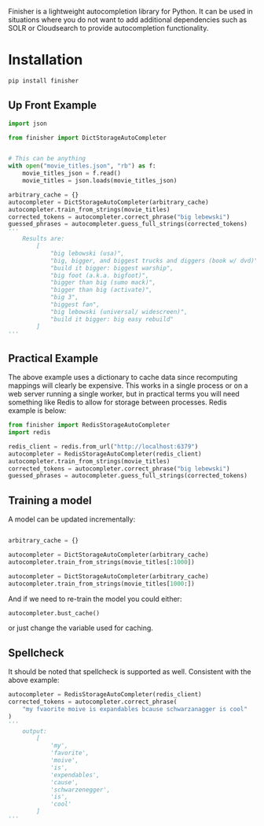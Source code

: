 Finisher is a lightweight autocompletion library for Python.  It can be used in situations where you do not want to add additional dependencies such as SOLR or Cloudsearch to provide autocompletion functionality.

# Installation

```python
pip install finisher
```

## Up Front Example

```python
import json

from finisher import DictStorageAutoCompleter


# This can be anything
with open("movie_titles.json", "rb") as f:
    movie_titles_json = f.read()
    movie_titles = json.loads(movie_titles_json)

arbitrary_cache = {}
autocompleter = DictStorageAutoCompleter(arbitrary_cache)
autocompleter.train_from_strings(movie_titles)
corrected_tokens = autocompleter.correct_phrase("big lebewski")
guessed_phrases = autocompleter.guess_full_strings(corrected_tokens)
'''
    Results are:
        [
            "big lebowski (usa)",
            "big, bigger, and biggest trucks and diggers (book w/ dvd)",
            "build it bigger: biggest warship",
            "big foot (a.k.a. bigfoot)",
            "bigger than big (sumo mack)",
            "bigger than big (activate)",
            "big 3",
            "biggest fan",
            "big lebowski (universal/ widescreen)",
            "build it bigger: big easy rebuild"
        ]
'''
```

## Practical Example

The above example uses a dictionary to cache data since recomputing mappings will clearly be expensive.  This works in a single process or on a web server running a single worker, but in practical terms you will need something like Redis to allow for storage between processes.
Redis example is below:

```python
from finisher import RedisStorageAutoCompleter
import redis

redis_client = redis.from_url("http://localhost:6379")
autocompleter = RedisStorageAutoCompleter(redis_client)
autocompleter.train_from_strings(movie_titles)
corrected_tokens = autocompleter.correct_phrase("big lebewski")
guessed_phrases = autocompleter.guess_full_strings(corrected_tokens)
```

## Training a model

A model can be updated incrementally:

```python

arbitrary_cache = {}

autocompleter = DictStorageAutoCompleter(arbitrary_cache)
autocompleter.train_from_strings(movie_titles[:1000])

autocompleter = DictStorageAutoCompleter(arbitrary_cache)
autocompleter.train_from_strings(movie_titles[1000:])
```

And if we need to re-train the model you could either:

```python
autocompleter.bust_cache()
```

or just change the variable used for caching.

## Spellcheck

It should be noted that spellcheck is supported as well.  Consistent with the above example:

```python
autocompleter = RedisStorageAutoCompleter(redis_client)
corrected_tokens = autocompleter.correct_phrase(
    "my fvaorite moive is expandables bcause schwarzanagger is cool"
)
'''
    output:
        [
            'my',
            'favorite',
            'moive',
            'is',
            'expendables',
            'cause',
            'schwarzenegger',
            'is',
            'cool'
        ]
'''
```
